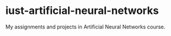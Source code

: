 # iust-artificial-neural-networks
My assignments and projects in Artificial Neural Networks course.
